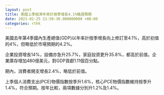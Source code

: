 ```yaml
---
layout: post
title: 美國上季經濟年率計按季增長4.1%略遜預期
date: 2021-02-25 21:50:30.000000000 +08:00
categories: rthk
---
```


美國去年第4季國內生產總值(GDP)以年率計按季增長向上修訂至4.1%，高於初值的4%，但略低於市場預期的4.2%。

企業投資增長14%，設備亦急升25.7%，家庭投資更升35.8%，都高於前值。企業庫存增加480億美元，對GDP貢獻1.11個百分點。

期內，消費者開支增長2.4%，略低於前值。

上季個人消費支出(PCE)物價指數按季升1.6%，核心PCE物價指數維持按季升1.4%，符合預期。按年比較，兩項數據分別升1.2%及1.4%。
